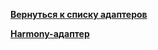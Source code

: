 [**Вернуться к списку адаптеров**](/adapterref/adapterliste)

[**Harmony-адаптер**](/adapterref/docs/iobroker.harmony/ru/)